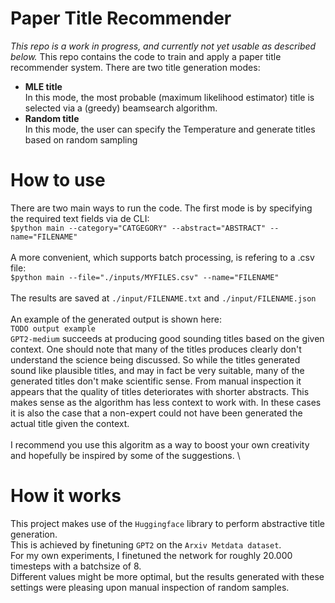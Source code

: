 # Paper Title Recommender
*This repo is a work in progress, and currently not yet usable as described below.*
This repo contains the code to train and apply a paper title recommender system.
There are two title generation modes:
* __MLE title__\
In this mode, the most probable (maximum likelihood estimator) title is selected via a (greedy) beamsearch algorithm.
* __Random title__\
In this mode, the user can specify the Temperature and generate titles based on random sampling



# How to use

There are two main ways to run the code.
The first mode is by specifying the required text fields via de CLI:\
```$python main --category="CATGEGORY" --abstract="ABSTRACT" --name="FILENAME"```\
\
A more convenient, which supports batch processing, is refering to a .csv file:\
```$python main --file="./inputs/MYFILES.csv" --name="FILENAME"```\
\
The results are saved at `./input/FILENAME.txt` and `./input/FILENAME.json`\
\
An example of the generated output is shown here:\
`TODO output example`\
`GPT2-medium` succeeds at producing good sounding titles based on the given context.
One should note that many of the titles produces clearly don't understand the science being discussed.
So while the titles generated sound like plausible titles, and may in fact be very suitable, many of the generated titles don't make scientific sense.
From manual inspection it appears that the quality of titles deteriorates with shorter abstracts. This makes sense as the algorithm has less context to work with.
In these cases it is also the case that a non-expert could not have been generated the actual title given the context.\
\
I recommend you use this algoritm as a way to boost your own creativity and hopefully be inspired by some of the suggestions. \

# How it works

This project makes use of the `Huggingface` library to perform abstractive title generation.\
This is achieved by finetuning `GPT2` on the `Arxiv Metdata dataset`.\
For my own experiments, I finetuned the network for roughly 20.000 timesteps with a batchsize of 8.\
Different values might be more optimal, but the results generated with these settings were pleasing upon manual inspection of random samples.




